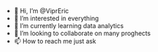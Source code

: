 - 👋 Hi, I’m @ViprEric
- 👀 I’m interested in everything 
- 🌱 I’m currently learning data analytics
- 💞️ I’m looking to collaborate on many proghects
- 📫 How to reach me just ask

<!---
ViprEric/ViprEric is a ✨ special ✨ repository because its `README.md` (this file) appears on your GitHub profile.
You can click the Preview link to take a look at your changes.
--->

